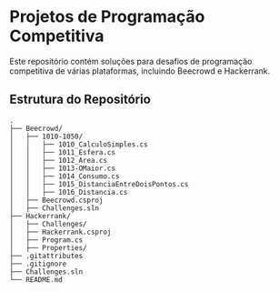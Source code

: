 # Projetos de Programação Competitiva

Este repositório contém soluções para desafios de programação competitiva de várias plataformas, incluindo Beecrowd e Hackerrank.

## Estrutura do Repositório

```plaintext
.
├── Beecrowd/
│   ├── 1010-1050/
│   │   ├── 1010_CalculoSimples.cs
│   │   ├── 1011_Esfera.cs
│   │   ├── 1012_Area.cs
│   │   ├── 1013-OMaior.cs
│   │   ├── 1014_Consumo.cs
│   │   ├── 1015_DistanciaEntreDoisPontos.cs
│   │   ├── 1016_Distancia.cs
│   ├── Beecrowd.csproj
│   ├── Challenges.sln
├── Hackerrank/
│   ├── Challenges/
│   ├── Hackerrank.csproj
│   ├── Program.cs
│   ├── Properties/
├── .gitattributes
├── .gitignore
├── Challenges.sln
└── README.md